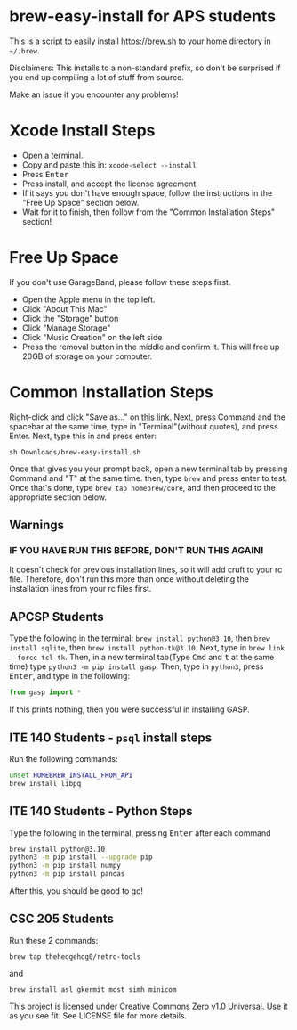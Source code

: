 # brew-easy-install for APS students

This is a script to easily install https://brew.sh to your home directory in `~/.brew`.

Disclaimers: This installs to a non-standard prefix, so don't be surprised if you end up compiling a lot of stuff from source.

Make an issue if you encounter any problems!

# Xcode Install Steps
* Open a terminal.
* Copy and paste this in: `xcode-select --install`
* Press <kbd>Enter</kbd>
* Press install, and accept the license agreement.
* If it says you don't have enough space, follow the instructions in the "Free Up Space" section below.
* Wait for it to finish, then follow from the "Common Installation Steps" section!

# Free Up Space
If you don't use GarageBand, please follow these steps first.
* Open the Apple menu in the top left.
* Click "About This Mac"
* Click the "Storage" button
* Click "Manage Storage"
* Click "Music Creation" on the left side
* Press the removal button in the middle and confirm it. This will free up 20GB of storage on your computer.

# Common Installation Steps
Right-click and click "Save as..." on [this link.](https://raw.githubusercontent.com/ModdedGamers/brew-easy-install/main/brew-easy-install.sh)
Next, press Command and the spacebar at the same time, type in "Terminal"(without quotes), and press Enter.
Next, type this in and press enter:

`sh Downloads/brew-easy-install.sh`

Once that gives you your prompt back, open a new terminal tab by pressing Command and "T" at the same time.
then, type `brew` and press enter to test. Once that's done, type `brew tap homebrew/core`, and then proceed to the appropriate section below.

## Warnings
### IF YOU HAVE RUN THIS BEFORE, DON'T RUN THIS AGAIN!
It doesn't check for previous installation lines, so it will add cruft to your rc file. Therefore, don't run this more than once without deleting the installation lines from your rc files first.

## APCSP Students
Type the following in the terminal: `brew install python@3.10`, then `brew install sqlite`, then `brew install python-tk@3.10`. Next, type in `brew link --force tcl-tk`. Then, in a new terminal tab(Type <kbd>Cmd</kbd> and <kbd>t</kbd> at the same time) type `python3 -m pip install gasp`. Then, type in `python3`, press <kbd>Enter</kbd>, and type in the following:

```python
from gasp import *
```
If this prints nothing, then you were successful in installing GASP.

## ITE 140 Students - `psql` install steps
Run the following commands:
```sh
unset HOMEBREW_INSTALL_FROM_API
brew install libpq
```

## ITE 140 Students - Python Steps
Type the following in the terminal, pressing <kbd>Enter</kbd> after each command

```sh
brew install python@3.10
python3 -m pip install --upgrade pip
python3 -m pip install numpy
python3 -m pip install pandas
```
After this, you should be good to go!


## CSC 205 Students
Run these 2 commands:

`brew tap thehedgehog0/retro-tools`

and

`brew install asl gkermit most simh minicom`

This project is licensed under Creative Commons Zero v1.0 Universal. Use it as you see fit. See LICENSE file for more details.
